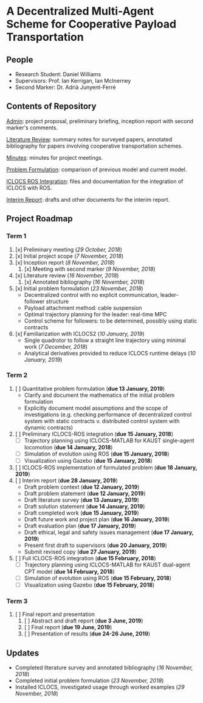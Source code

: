 # A Decentralized Multi-Agent Scheme for Cooperative Payload Transportation

## People

- Research Student: Daniel Williams
- Supervisors: Prof. Ian Kerrigan, Ian McInerney
- Second Marker: Dr. Adrià Junyent-Ferré
 
## Contents of Repository

[Admin](/Admin): project proposal, preliminary briefing, inception report with second marker's comments.

[Literature Review](/Literature-Review): summary notes for surveyed papers, annotated bibliography for papers involving cooperative transportation schemes.

[Minutes](/Minutes): minutes for project meetings.

[Problem Formulation](/Problem-Formulation): comparison of previous model and current model.

[ICLOCS ROS Integration](/ICLOCS-ROS-Integration): files and documentation for the integration of ICLOCS with ROS.

[Interim Report](/Interim-Report): drafts and other documents for the interim report.

## Project Roadmap

### Term 1

1. [x] Preliminary meeting (*29 October, 2018*)
2. [x] Initial project scope (*7 November, 2018*)
3. [x] Inception report (*8 November, 2018*)
    1. [x] Meeting with second marker (*9 November, 2018*)
4. [x] Literature review (*16 November, 2018*)
    1. [x] Annotated bibliography (*16 November, 2018*)
5. [x] Initial problem formulation (*23 November, 2018*)
    - Decentralized control with no explicit communication, leader-follower structure
    - Payload attachment method: cable suspension
    - Optimal trajectory planning for the leader: real-time MPC
    - Control scheme for followers: to be determined, possibly using static contracts
6. [x] Familiarization with ICLOCS2 (*10 January, 2019*)
    - Single quadrotor to follow a straight line trajectory using minimal work  (*7 December, 2018*)
    - Analytical derivatives provided to reduce ICLOCS runtime delays (*10 January, 2019*)

### Term 2
1. [ ] Quantitative problem formulation (**due 13 January, 2019**)
    - Clarify and document the mathematics of the initial problem formulation
    - Explicitly document model assumptions and the scope of investigations (e.g. checking performance of decentralized control system with static contracts v. distributed control system with dynamic contracts)
2. [ ] Preliminary ICLOCS-ROS integration (**due 15 January, 2018**)
    - [ ] Trajectory planning using ICLOCS-MATLAB for KAUST single-agent locomotion (**due 14 January, 2018**)
    - [ ] Simulation of evolution using ROS (**due 15 January, 2018**)
    - [ ] Visualization using Gazebo (**due 15 January, 2018**)
3. [ ] ICLOCS-ROS implementation of formulated problem (**due 18 January, 2019**)
4. [ ] Interim report (**due 28 January, 2019**)
    - Draft problem context (**due 12 January, 2019**)
    - Draft problem statement (**due 12 January, 2019**)
    - Draft literature survey (**due 13 January, 2019**)
    - Draft solution statement (**due 14 January, 2019**)
    - Draft completed work (**due 15 January, 2019**)
    - Draft future work and project plan (**due 16 January, 2019**)
    - Draft evaluation plan (**due 17 January, 2019**)
    - Draft ethical, legal and safety issues management (**due 17 January, 2019**)
    - Present first draft to supervisors (**due 20 January, 2019**)
    - Submit revised copy (**due 27 January, 2019**)
5. [ ] Full ICLOCS-ROS integration (**due 15 February, 2018**)
    - [ ] Trajectory planning using ICLOCS-MATLAB for KAUST dual-agent CPT model (**due 14 February, 2018**)
    - [ ] Simulation of evolution using ROS (**due 15 February, 2018**)
    - [ ] Visualization using Gazebo (**due 15 February, 2018**)

### Term 3
1. [ ] Final report and presentation
    1. [ ] Abstract and draft report (**due 3 June, 2019**)
    2. [ ] Final report (**due 19 June, 2019**)
    3. [ ] Presentation of results (**due 24-26 June, 2019**)

## Updates

- Completed literature survey and annotated bibliography (*16 November, 2018*)
- Completed initial problem formulation (*23 November, 2018*)
- Installed ICLOCS, investigated usage through worked examples (*29 November, 2018*)